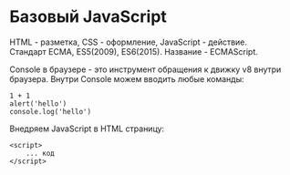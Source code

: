 # Базовый JavaScript

HTML - разметка, CSS - оформление, JavaScript - действие.<br />
Стандарт ECMA, ES5(2009), ES6(2015). Название - ECMAScript.

Console в браузере - это инструмент обращения к движку v8 внутри браузера. Внутри Console можем вводить любые команды:

    1 + 1
    alert('hello')
    console.log('hello')

Внедряем JavaScript в HTML страницу:

    <script>
        ... код
    </script>

